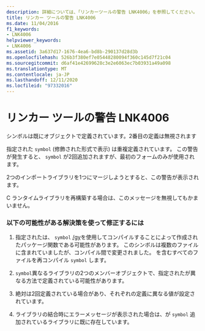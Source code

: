 ```yaml
---
description: 詳細については、「リンカーツールの警告 LNK4006」を参照してください。
title: リンカー ツールの警告 LNK4006
ms.date: 11/04/2016
f1_keywords:
- LNK4006
helpviewer_keywords:
- LNK4006
ms.assetid: 3a637d17-1676-4ea6-bd8b-290137d28d3b
ms.openlocfilehash: 526b3f380ef7e05448280094f360c145d7f21c04
ms.sourcegitcommit: d6af41e42699628c3e2e6063ec7b03931a49a098
ms.translationtype: MT
ms.contentlocale: ja-JP
ms.lasthandoff: 12/11/2020
ms.locfileid: "97332016"
---
```

# <a name="linker-tools-warning-lnk4006"></a>リンカー ツールの警告 LNK4006

シンボルは既にオブジェクトで定義されています。2番目の定義は無視されます

指定された `symbol` (修飾された形式で表示) は重複定義されています。 この警告が発生すると、 `symbol` が2回追加されますが、最初のフォームのみが使用されます。

2つのインポートライブラリを1つにマージしようとすると、この警告が表示されます。

C ランタイムライブラリを再構築する場合は、このメッセージを無視してもかまいません。

### <a name="to-fix-by-using-the-following-possible-solutions"></a>以下の可能性がある解決策を使って修正するには

1. 指定されたは、 `symbol` [/gy](../../build/reference/gy-enable-function-level-linking.md)を使用してコンパイルすることによって作成されたパッケージ関数である可能性があります。 このシンボルは複数のファイルに含まれていましたが、コンパイル間で変更されました。 を含むすべてのファイルを再コンパイル `symbol` します。

1. `symbol`異なるライブラリの2つのメンバーオブジェクトで、指定されたが異なる方法で定義されている可能性があります。

1. 絶対は2回定義されている場合があり、それぞれの定義に異なる値が設定されています。

1. ライブラリの結合時にエラーメッセージが表示された場合は、が `symbol` 追加されているライブラリに既に存在しています。
